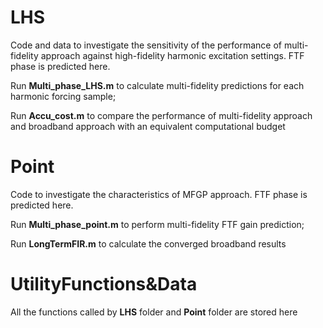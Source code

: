 # LHS
Code and data to investigate the sensitivity of the performance of multi-fidelity approach against high-fidelity harmonic excitation settings. FTF phase is predicted here.

Run **Multi_phase_LHS.m** to calculate multi-fidelity predictions for each harmonic forcing sample;

Run **Accu_cost.m** to compare the performance of multi-fidelity approach and broadband approach with an equivalent computational budget
# Point
Code to investigate the characteristics of MFGP approach. FTF phase is predicted here.

Run **Multi_phase_point.m** to perform multi-fidelity FTF gain prediction;

Run **LongTermFIR.m** to calculate the converged broadband results
# UtilityFunctions&Data
All the functions called by **LHS** folder and **Point** folder are stored here
